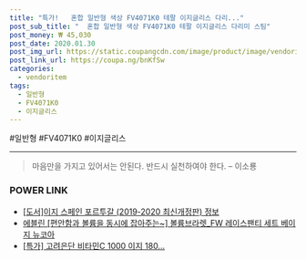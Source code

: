 ```yaml
--- 
title: "특가!   혼합 일반형 색상 FV4071K0 테팔 이지글리스 다리..." 
post_sub_title: "  혼합 일반형 색상 FV4071K0 테팔 이지글리스 다리미 스팀" 
post_money: ₩ 45,030 
post_date: 2020.01.30 
post_img_url: https://static.coupangcdn.com/image/product/image/vendoritem/2019/01/10/4052358119/8c1254e8-a634-4875-8f46-73f8f88f5bb4.jpg 
post_link_url: https://coupa.ng/bnKfSw 
categories: 
  - vendoritem 
tags: 
  - 일반형 
  - FV4071K0 
  - 이지글리스 
--- 
```

  #일반형 #FV4071K0 #이지글리스 
<hr> 

> 마음만을 가지고 있어서는 안된다. 반드시 실천하여야 한다. – 이소룡 


### POWER LINK

* <a href="https://blog.naver.com/sakai111/221760896902" target="_blank">[도서]이지 스페인 포르투갈 (2019-2020 최신개정판) 정보</a>
* <a href="https://blog.naver.com/fasyy4321/221785082927" target="_blank">에블린 [편안함과 볼륨을 동시에 잡아주는~] 볼륨브라렛_FW 레이스팬티 세트 베이지 뉴코아</a>
* <a href="https://blog.naver.com/an0733/221788912269" target="_blank">[특가] 고려은단 비타민C 1000 이지 180...</a>
